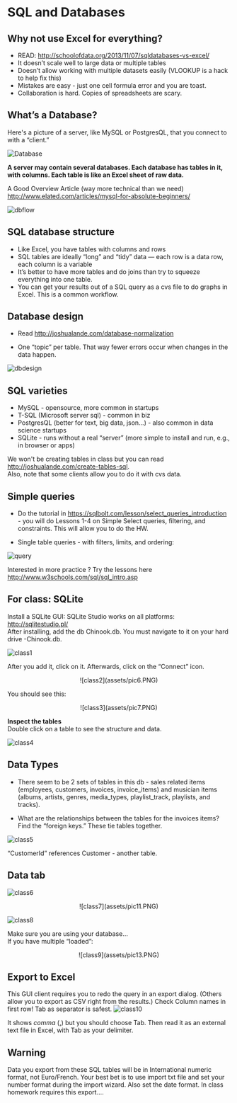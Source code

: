 # SQL and Databases

## Why not use Excel for everything?

  * READ: http://schoolofdata.org/2013/11/07/sqldatabases-vs-excel/  
  * It doesn’t scale well to large data or multiple tables  
  * Doesn’t allow working with multiple datasets easily (VLOOKUP is a hack to help fix this)  
  * Mistakes are easy - just one cell formula error and you are toast.  
  * Collaboration is hard. Copies of spreadsheets are scary.

## What’s a Database?
Here's a picture of a server, like MySQL or PostgresQL, that you connect to with a “client.”

![Database](assets/pic1.PNG)

**A server may contain several databases. Each database has tables in it, with columns. Each table is like an Excel sheet of raw data.**

A Good Overview Article (way more technical than we need)
http://www.elated.com/articles/mysql-for-absolute-beginners/

![dbflow](assets/pic2.PNG)

## SQL database structure
  * Like Excel, you have tables with columns and rows
  * SQL tables are ideally “long” and “tidy” data —
each row is a data row, each column is a variable
  * It’s better to have more tables and do joins than try
to squeeze everything into one table.
  * You can get your results out of a SQL query as a cvs file to do graphs in Excel. This is a common workflow.

## Database design
  * Read http://joshualande.com/database-normalization

  * One “topic” per table. That way fewer errors occur
when changes in the data happen.

![dbdesign](assets/pic3.PNG)


## SQL varieties
  * MySQL - opensource, more common in startups
  * T-SQL (Microsoft server sql) - common in biz
  * PostgresQL (better for text, big data, json…) - also
common in data science startups
  * SQLite - runs without a real “server” (more simple to
install and run, e.g., in browser or apps)

We won't be creating tables in class but you can read http://joshualande.com/create-tables-sql.  
Also, note that some clients allow you to do it with cvs data.

## Simple queries
  * Do the tutorial in https://sqlbolt.com/lesson/select_queries_introduction - you will do Lessons 1-4 on Simple Select queries, filtering, and constraints. This will allow you to do the HW.

  * Single table queries - with filters, limits, and ordering:

![query](assets/pic4.PNG)

Interested in more practice ? Try the lessons here http://www.w3schools.com/sql/sql_intro.asp

## For class: SQLite
Install a SQLite GUI: SQLite Studio works on all platforms: http://sqlitestudio.pl/  
After installing, add the db Chinook.db. You must navigate to it on your hard drive -Chinook.db.

![class1](assets/pic5.PNG)

After you add it, click on it. Afterwards, click on the “Connect” icon.
<p align="center">
  ![class2](assets/pic6.PNG)
</p>

You should see this:
<p align="center">
  ![class3](assets/pic7.PNG)
</p>


**Inspect the tables**  
Double click on a table to see the structure and data.

![class4](assets/pic8.PNG)

## Data Types
  * There seem to be 2 sets of tables in this db - sales related items (employees, customers, invoices,
invoice_items) and musician items (albums, artists, genres, media_types, playlist_track, playlists, and tracks).

  * What are the relationships between the tables for the invoices items? Find the “foreign keys.” These tie tables together.

![class5](assets/pic9.PNG)

“CustomerId” references Customer - another table.


## Data tab
![class6](assets/pic10.PNG)

<p align="center">
  ![class7](assets/pic11.PNG)
</p>

![class8](assets/pic12.PNG)

Make sure you are using your database…   
If you have multiple “loaded”:
<p align="center">
  ![class9](assets/pic13.PNG)
</p>


## Export to Excel
This GUI client requires you to redo the query in an export dialog. (Others allow you to export as CSV
right from the results.) Check Column names in first row! Tab as separator is safest.
![class10](assets/pic14.PNG)

It shows *comma* (,) but you should choose Tab. Then read it as an external text file in Excel, with Tab as your delimiter.

## Warning
Data you export from these SQL tables will be in International
numeric format, not Euro/French. Your best bet is to use import
txt file and set your number format during the import wizard.
Also set the date format.
In class homework requires this export….
